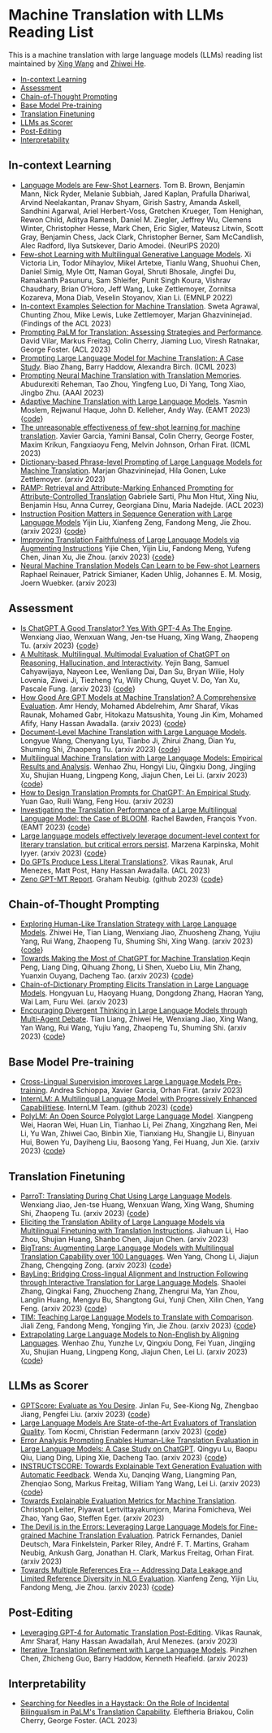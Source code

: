 # Machine Translation with LLMs Reading List

This is a machine translation with large language models (LLMs) reading list maintained by [Xing Wang](http://xingwang4nlp.com/) and [Zhiwei He](https://zwhe99.github.io/).


* [In-context Learning](#in_context_learning)
* [Assessment](#assessment)
* [Chain-of-Thought Prompting](#CoT)
* [Base Model Pre-training](#base)
* [Translation Finetuning](#finetuning)
* [LLMs as Scorer](#llms_as_scorer)
* [Post-Editing](#post-editing)
* [Interpretability](#interpretability)

<!--good luck-->
<h2 id="in_context_learning">In-context Learning</h2> 

* [Language Models are Few-Shot Learners](https://proceedings.neurips.cc/paper/2020/file/1457c0d6bfcb4967418bfb8ac142f64a-Paper.pdf). Tom B. Brown, Benjamin Mann, Nick Ryder, Melanie Subbiah, Jared Kaplan, Prafulla Dhariwal, Arvind Neelakantan, Pranav Shyam, Girish Sastry, Amanda Askell, Sandhini Agarwal, Ariel Herbert-Voss, Gretchen Krueger, Tom Henighan, Rewon Child, Aditya Ramesh, Daniel M. Ziegler, Jeffrey Wu, Clemens Winter, Christopher Hesse, Mark Chen, Eric Sigler, Mateusz Litwin, Scott Gray, Benjamin Chess, Jack Clark, Christopher Berner, Sam McCandlish, Alec Radford, Ilya Sutskever, Dario Amodei. (NeurIPS 2020)
* [Few-shot Learning with Multilingual Generative Language Models](https://aclanthology.org/2022.emnlp-main.616/). Xi Victoria Lin, Todor Mihaylov, Mikel Artetxe, Tianlu Wang, Shuohui Chen, Daniel Simig, Myle Ott, Naman Goyal, Shruti Bhosale, Jingfei Du, Ramakanth Pasunuru, Sam Shleifer, Punit Singh Koura, Vishrav Chaudhary, Brian O’Horo, Jeff Wang, Luke Zettlemoyer, Zornitsa Kozareva, Mona Diab, Veselin Stoyanov, Xian Li. (EMNLP 2022)
* [In-context Examples Selection for Machine Translation](https://aclanthology.org/2023.findings-acl.564.pdf). Sweta Agrawal, Chunting Zhou, Mike Lewis, Luke Zettlemoyer, Marjan Ghazvininejad. (Findings of the ACL 2023)
* [Prompting PaLM for Translation: Assessing Strategies and Performance](https://aclanthology.org/2023.acl-long.859.pdf). David Vilar, Markus Freitag, Colin Cherry, Jiaming Luo, Viresh Ratnakar, George Foster. (ACL 2023)
* [Prompting Large Language Model for Machine Translation: A Case Study](https://openreview.net/pdf?id=yWl0agiI0y). Biao Zhang, Barry Haddow, Alexandra Birch. (ICML 2023)
* [Prompting Neural Machine Translation with Translation Memories](https://arxiv.org/abs/2301.05380). Abudurexiti Reheman, Tao Zhou, Yingfeng Luo, Di Yang, Tong Xiao, Jingbo Zhu. (AAAI 2023)
* [Adaptive Machine Translation with Large Language Models](https://arxiv.org/abs/2301.13294). Yasmin Moslem, Rejwanul Haque, John D. Kelleher, Andy Way. (EAMT 2023) {[code](https://github.com/ymoslem/Adaptive-MT-LLM)}
* [The unreasonable effectiveness of few-shot learning for machine translation](https://openreview.net/pdf?id=zvCSNsoyKW). Xavier Garcia, Yamini Bansal, Colin Cherry, George Foster, Maxim Krikun, Fangxiaoyu Feng, Melvin Johnson, Orhan Firat. (ICML 2023)
* [Dictionary-based Phrase-level Prompting of Large Language Models for Machine Translation](https://arxiv.org/abs/2302.07856). Marjan Ghazvininejad, Hila Gonen, Luke Zettlemoyer. (arxiv 2023)
* [RAMP: Retrieval and Attribute-Marking Enhanced Prompting for Attribute-Controlled Translation](https://aclanthology.org/2023.acl-short.126/) Gabriele Sarti, Phu Mon Htut, Xing Niu, Benjamin Hsu, Anna Currey, Georgiana Dinu, Maria Nadejde. (ACL 2023)
* [Instruction Position Matters in Sequence Generation with Large Language Models](https://arxiv.org/abs/2308.12097) Yijin Liu, Xianfeng Zeng, Fandong Meng, Jie Zhou. (arxiv 2023) {[code](https://github.com/Adaxry/Post-Instruction/tree/main)}
* [Improving Translation Faithfulness of Large Language Models via Augmenting Instructions](https://arxiv.org/abs/2308.12674) Yijie Chen, Yijin Liu, Fandong Meng, Yufeng Chen, Jinan Xu, Jie Zhou. (arxiv 2023) {[code](https://github.com/pppa2019/swie_overmiss_llm4mt)}
* [Neural Machine Translation Models Can Learn to be Few-shot Learners](https://arxiv.org/abs/2309.08590) Raphael Reinauer, Patrick Simianer, Kaden Uhlig, Johannes E. M. Mosig, Joern Wuebker. (arxiv 2023)



<h2 id="assessment">Assessment</h2> 

* [Is ChatGPT A Good Translator? Yes With GPT-4 As The Engine](https://arxiv.org/abs/2301.08745). Wenxiang Jiao, Wenxuan Wang, Jen-tse Huang, Xing Wang, Zhaopeng Tu. (arxiv 2023) {[code](https://github.com/wxjiao/Is-ChatGPT-A-Good-Translator)}
* [A Multitask, Multilingual, Multimodal Evaluation of ChatGPT on Reasoning, Hallucination, and Interactivity](https://arxiv.org/abs/2302.04023). Yejin Bang, Samuel Cahyawijaya, Nayeon Lee, Wenliang Dai, Dan Su, Bryan Wilie, Holy Lovenia, Ziwei Ji, Tiezheng Yu, Willy Chung, Quyet V. Do, Yan Xu, Pascale Fung. (arxiv 2023) {[code](https://github.com/HLTCHKUST/chatgpt-evaluation)}
* [How Good Are GPT Models at Machine Translation? A Comprehensive Evaluation](https://arxiv.org/abs/2302.09210). Amr Hendy, Mohamed Abdelrehim, Amr Sharaf, Vikas Raunak, Mohamed Gabr, Hitokazu Matsushita, Young Jin Kim, Mohamed Afify, Hany Hassan Awadalla. (arxiv 2023) {[code](https://github.com/microsoft/gpt-MT)}
* [Document-Level Machine Translation with Large Language Models](https://arxiv.org/abs/2304.02210). Longyue Wang, Chenyang Lyu, Tianbo Ji, Zhirui Zhang, Dian Yu, Shuming Shi, Zhaopeng Tu. (arxiv 2023) {[code](https://github.com/longyuewangdcu/Document-MT-LLM)}
* [Multilingual Machine Translation with Large Language Models: Empirical Results and Analysis](https://arxiv.org/abs/2304.04675). Wenhao Zhu, Hongyi Liu, Qingxiu Dong, Jingjing Xu, Shujian Huang, Lingpeng Kong, Jiajun Chen, Lei Li. (arxiv 2023) {[code](https://github.com/OwenNJU/MMT-LLM)}
* [How to Design Translation Prompts for ChatGPT: An Empirical Study](https://arxiv.org/abs/2304.02182). Yuan Gao, Ruili Wang, Feng Hou. (arxiv 2023)
* [Investigating the Translation Performance of a Large Multilingual Language Model: the Case of BLOOM](https://arxiv.org/abs/2303.01911). Rachel Bawden, François Yvon. (EAMT 2023)  {[code](https://github.com/rbawden/mt-bigscience)}
* [Large language models effectively leverage document-level context for literary translation, but critical errors persist](https://arxiv.org/abs/2304.03245). Marzena Karpinska, Mohit Iyyer. (arxiv 2023)  {[code](https://github.com/marzenakrp/LiteraryTranslation)}
* [Do GPTs Produce Less Literal Translations?](https://aclanthology.org/2023.acl-short.90.pdf). Vikas Raunak, Arul Menezes, Matt Post, Hany Hassan Awadalla. (ACL 2023) 
* [Zeno GPT-MT Report](https://github.com/zeno-ml/zeno-build/tree/main/examples/analysis_gpt_mt/report). Graham Neubig. (github 2023) {[code](https://github.com/zeno-ml/zeno-build/tree/main/examples/analysis_gpt_mt/report)}


<h2 id="CoT">Chain-of-Thought Prompting</h2> 

* [Exploring Human-Like Translation Strategy with Large Language Models](https://arxiv.org/abs/2305.04118). Zhiwei He, Tian Liang, Wenxiang Jiao, Zhuosheng Zhang, Yujiu Yang, Rui Wang, Zhaopeng Tu, Shuming Shi, Xing Wang. (arxiv 2023) {[code](https://github.com/zwhe99/MAPS-mt)}
* [Towards Making the Most of ChatGPT for Machine Translation](https://arxiv.org/abs/2303.13780).Keqin Peng, Liang Ding, Qihuang Zhong, Li Shen, Xuebo Liu, Min Zhang, Yuanxin Ouyang, Dacheng Tao. (arxiv 2023) {[code](https://github.com/Romainpkq/ChatGPT4MT)}
* [Chain-of-Dictionary Prompting Elicits Translation in Large Language Models](https://arxiv.org/abs/2305.06575). Hongyuan Lu, Haoyang Huang, Dongdong Zhang, Haoran Yang, Wai Lam, Furu Wei. (arxiv 2023)
* [Encouraging Divergent Thinking in Large Language Models through Multi-Agent Debate](https://arxiv.org/abs/2305.19118). Tian Liang, Zhiwei He, Wenxiang Jiao, Xing Wang, Yan Wang, Rui Wang, Yujiu Yang, Zhaopeng Tu, Shuming Shi. (arxiv 2023)  {[code](https://github.com/Skytliang/Multi-Agents-Debate)}


<h2 id="base">Base Model Pre-training</h2> 

* [Cross-Lingual Supervision improves Large Language Models Pre-training](https://arxiv.org/abs/2305.11778). Andrea Schioppa, Xavier Garcia, Orhan Firat. (arxiv 2023)
* [InternLM: A Multilingual Language Model with Progressively Enhanced Capabilitiese](https://github.com/InternLM/InternLM-techreport). InternLM Team. (github 2023) {[code](https://github.com/InternLM/InternLM-techreport)}
* [PolyLM: An Open Source Polyglot Large Language Model](https://arxiv.org/abs/2307.06018). Xiangpeng Wei, Haoran Wei, Huan Lin, Tianhao Li, Pei Zhang, Xingzhang Ren, Mei Li, Yu Wan, Zhiwei Cao, Binbin Xie, Tianxiang Hu, Shangjie Li, Binyuan Hui, Bowen Yu, Dayiheng Liu, Baosong Yang, Fei Huang, Jun Xie. (arxiv 2023) {[code](https://modelscope.cn/models/damo/nlp_polylm_13b_text_generation/summary)}

<h2 id="finetuning">Translation Finetuning</h2>

* [ParroT: Translating During Chat Using Large Language Models](https://arxiv.org/abs/2304.02426). Wenxiang Jiao, Jen-tse Huang, Wenxuan Wang, Xing Wang, Shuming Shi, Zhaopeng Tu. (arxiv 2023) {[code](https://github.com/wxjiao/ParroT)}
* [Eliciting the Translation Ability of Large Language Models via Multilingual Finetuning with Translation Instructions](https://arxiv.org/abs/2305.15083). Jiahuan Li, Hao Zhou, Shujian Huang, Shanbo Chen, Jiajun Chen. (arxiv 2023) 
* [BigTrans: Augmenting Large Language Models with Multilingual Translation Capability over 100 Languages](https://arxiv.org/abs/2305.18098). Wen Yang, Chong Li, Jiajun Zhang, Chengqing Zong. (arxiv 2023) {[code](https://github.com/ZNLP/BigTrans)}
* [BayLing: Bridging Cross-lingual Alignment and Instruction Following through Interactive Translation for Large Language Models](https://arxiv.org/abs/2306.10968). Shaolei Zhang, Qingkai Fang, Zhuocheng Zhang, Zhengrui Ma, Yan Zhou, Langlin Huang, Mengyu Bu, Shangtong Gui, Yunji Chen, Xilin Chen, Yang Feng. (arxiv 2023)  {[code](https://github.com/ictnlp/BayLing)}
* [TIM: Teaching Large Language Models to Translate with Comparison](https://arxiv.org/abs/2307.04408). Jiali Zeng, Fandong Meng, Yongjing Yin, Jie Zhou. (arxiv 2023) {[code](https://github.com/lemon0830/TIM)}
* [Extrapolating Large Language Models to Non-English by Aligning Languages](https://arxiv.org/pdf/2308.04948). Wenhao Zhu, Yunzhe Lv, Qingxiu Dong, Fei Yuan, Jingjing Xu, Shujian Huang, Lingpeng Kong, Jiajun Chen, Lei Li. (arxiv 2023) {[code](https://github.com/OwenNJU/x-LLM)}



<h2 id="llms_as_scorer">LLMs as Scorer</h2>

* [GPTScore: Evaluate as You Desire](https://arxiv.org/abs/2302.04166). Jinlan Fu, See-Kiong Ng, Zhengbao Jiang, Pengfei Liu. (arxiv 2023) {[code](https://github.com/jinlanfu/GPTScore)}
* [Large Language Models Are State-of-the-Art Evaluators of Translation Quality](https://arxiv.org/abs/2302.14520). Tom Kocmi, Christian Federmann (arxiv 2023) {[code](https://github.com/MicrosoftTranslator/GEMBA)}
* [Error Analysis Prompting Enables Human-Like Translation Evaluation in Large Language Models: A Case Study on ChatGPT](https://arxiv.org/abs/2303.13809). Qingyu Lu, Baopu Qiu, Liang Ding, Liping Xie, Dacheng Tao. (arxiv 2023) {[code](https://github.com/Coldmist-Lu/ErrorAnalysis_Prompt)}
* [INSTRUCTSCORE: Towards Explainable Text Generation Evaluation with Automatic Feedback](https://arxiv.org/abs/2305.14282). Wenda Xu, Danqing Wang, Liangming Pan, Zhenqiao Song, Markus Freitag, William Yang Wang, Lei Li. (arxiv 2023) {[code](https://github.com/xu1998hz/SEScore3)}
* [Towards Explainable Evaluation Metrics for Machine Translation](https://arxiv.org/abs/2306.13041). Christoph Leiter, Piyawat Lertvittayakumjorn, Marina Fomicheva, Wei Zhao, Yang Gao, Steffen Eger. (arxiv 2023)
* [The Devil is in the Errors: Leveraging Large Language Models for Fine-grained Machine Translation Evaluation](https://arxiv.org/abs/2308.07286). Patrick Fernandes, Daniel Deutsch, Mara Finkelstein, Parker Riley, André F. T. Martins, Graham Neubig, Ankush Garg, Jonathan H. Clark, Markus Freitag, Orhan Firat. (arxiv 2023)
* [Towards Multiple References Era -- Addressing Data Leakage and Limited Reference Diversity in NLG Evaluation](https://arxiv.org/abs/2308.03131). Xianfeng Zeng, Yijin Liu, Fandong Meng, Jie Zhou. (arxiv 2023) {[code](https://github.com/SefaZeng/LLM-Ref)}
 



<h2 id="post-editing">Post-Editing</h2>

* [Leveraging GPT-4 for Automatic Translation Post-Editing](https://arxiv.org/abs/2305.14878). Vikas Raunak, Amr Sharaf, Hany Hassan Awadallah, Arul Menezes. (arxiv 2023) 
* [Iterative Translation Refinement with Large Language Models](https://arxiv.org/abs/2306.03856). Pinzhen Chen, Zhicheng Guo, Barry Haddow, Kenneth Heafield. (arxiv 2023) 


<h2 id="interpretability">Interpretability</h2>

* [Searching for Needles in a Haystack: On the Role of Incidental Bilingualism in PaLM's Translation Capability](https://arxiv.org/abs/2305.10266). Eleftheria Briakou, Colin Cherry, George Foster. (ACL 2023) 

